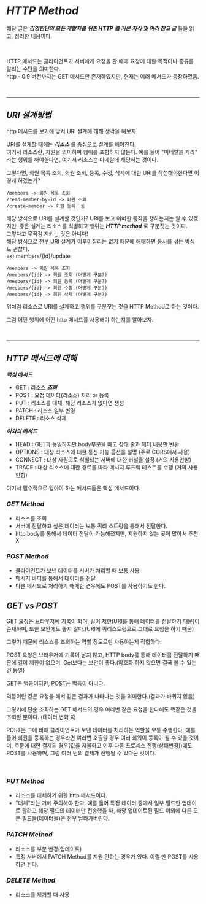 # **_HTTP Method_**

해당 글은 **_김영한님의 모든 개발자를 위한 HTTP 웹 기본 지식 및 여러 참고 글_** 들을 읽고, 정리한 내용이다.

</br>

HTTP 메서드는 클라이언트가 서버에게 요청을 할 때에 요청에 대한 목적이나 종류를 알리는 수단을 의미한다.  
http - 0.9 버전까지는 GET 메서드만 존재하였지만, 현재는 여러 메서드가 등장하였음.

</br>

---

## **_URI 설계방법_**

http 메서드를 보기에 앞서 URI 설계에 대해 생각을 해보자.

URI를 설계할 때에는 **_리소스_** 를 중심으로 설계를 해야한다.  
여기서 리소스란, 자원을 의미하며 행위를 포함하지 않는다. 예를 들어 "미네랄을 캐라" 라는 행위를 해야한다면, 여기서 리소스는 미네랄에 해당하는 것이다.

그렇다면, 회원 목록 조회, 회원 조회, 등록, 수정, 삭제에 대한 URI를 작성해야한다면 어떻게 하겠는가?

```
/members -> 회원 목록 조회
/read-member-by-id -> 회원 조회
/create-member -> 회원 등록  등
```

해당 방식으로 URI를 설계할 것인가? URI를 보고 어떠한 동작을 행하는지는 알 수 있곘지만, 좋은 설계는 리소스를 식별하고 행위는 **_HTTP method_** 로 구분짓는 것이다.  
그렇다고 무작정 지키는 것은 아니다!  
해당 방식으로 전부 URI 설계가 이루어질리는 없기 때문에 애매하면 동사를 섞는 방식도 괜찮다.  
ex) members/{id}/update

```
/members -> 회원 목록 조회
/meebers/{id} -> 회원 조회 (어떻게 구분?)
/meebers/{id} -> 회원 등록 (어떻게 구분?)
/meebers/{id} -> 회원 수정 (어떻게 구분?)
/meebers/{id} -> 회원 삭제 (어떻게 구분?)
```

위처럼 리소스로 URI를 설계하고 행위를 구분짓는 것을 HTTP Method로 하는 것이다.

그럼 어떤 행위에 어떤 http 메서드를 사용해야 하는지를 알아보자.

</br>

---

## **_HTTP 메서드에 대해_**

**_핵심 메서드_**

- GET : 리소스 **_조회_**
- POST : 요청 데이터(리소스) 처리 or 등록
- PUT : 리소스를 대체, 해당 리소스가 없다면 생성
- PATCH : 리소스 일부 변경
- DELETE : 리소스 삭제

**_이외의 메서드_**

- HEAD : GET과 동일하지만 body부분을 빼고 상태 줄과 헤더 내용만 반환
- OPTIONS : 대상 리소스에 대한 통신 가능 옵션을 설명 (주로 CORS에서 사용)
- CONNECT : 대상 자원으로 식별되는 서버에 대한 터널을 설정 (거의 사용안함)
- TRACE : 대상 리소스에 대한 경로를 따라 메시지 루프백 테스트를 수행 (거의 사용안함)

여기서 필수적으로 알아야 하는 메서드들은 핵심 메서드이다.

### **_GET Method_**

- 리소스를 조회
- 서버에 전달하고 싶은 데이터는 보통 쿼리 스트링을 통해서 전달한다.
- http body를 통해서 데이터 전달이 가능해졌지만, 지원하지 않는 곳이 많아서 추천 X

### **_POST Method_**

- 클라이언트가 보낸 데이터를 서버가 처리할 때 보통 사용
- 메시지 바디를 통해서 데이터를 전달
- 다른 메서드로 처리하기 애매한 경우에도 POST를 사용하기도 한다.

## **_GET vs POST_**

GET 요청은 브라우저에 기록이 되며, 길이 제한(URI를 통해 데이터를 전달하기 때문)이 존재하며, 또한 보안에도 좋지 않다.(URI에 쿼리스트링으로 그대로 요청을 하기 때문)

그렇기 때문에 리소스를 조회하는 역할 정도로만 사용하는게 적합하다.

POST 요청은 브라우저에 기록이 남지 않고, HTTP body를 통해 데이터를 전달하기 때문에 길이 제한이 없으며, Get보다는 보안이 좋다.(암호화 하지 않으면 결국 볼 수 있는건 동일)

GET은 멱등이지만, POST는 멱등이 아니다.

멱등이란 같은 요청을 해서 같은 결과가 나타나는 것을 의미한다.(결과가 바뀌지 않음)

그렇기에 단순 조회하는 GET 메서드의 경우 여러번 같은 요청을 한다해도 똑같은 것을 조회할 뿐이다. (데이터 변화 X)

POST는 그에 비해 클라이언트가 보낸 데이터를 처리하는 역할을 보통 수행한다. 예를 들어 회원을 등록하는 경우라면 여러번 호출할 경우 여러 회워이 등록이 될 수 있을 것이며, 주문에 대한 결제의 경우(값을 지불하고 이후 다음 프로세스 진행(상태변경))에도 POST를 사용하며, 그럼 여러 번의 결제가 진행될 수 있다는 것이다.

</br>

### **_PUT Method_**

- 리소스를 대체하기 위한 http 메서드이다.
- "대체"라는 거에 주의해야 한다. 예를 들어 특정 데이터 중에서 일부 필드만 업데이트 할려고 해당 필드의 데이터만 전송했을 때, 해당 업데이트된 필드 이외에 다른 모든 필드들(데이터들)은 전부 날라가버린다.

### **_PATCH Method_**

- 리소스를 부분 변경(업데이트)
- 특정 서버에서 PATCH Method를 지원 안하는 경우가 있다. 이럴 땐 POST를 사용하면 된다.

### **_DELETE Method_**

- 리소스를 제거할 때 사용
